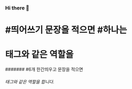 ### Hi there 👋

# #띄어쓰기 문장을 적으면 #하나는 <h1>태그와 같은 역할을
  ####### #6개 한간띄우고 문장을 적으면 <h6>태그와 같은 역할을 합니다.
<!--
**JongMin22/JongMin22** is a ✨ _special_ ✨ repository because its `README.md` (this file) appears on your GitHub profile.

Here are some ideas to get you started:

- 🔭 I’m currently working on ...
- 🌱 I’m currently learning ...
- 👯 I’m looking to collaborate on ...
- 🤔 I’m looking for help with ...
- 💬 Ask me about ...
- 📫 How to reach me: ...
- 😄 Pronouns: ...
- ⚡ Fun fact: ...
-->
